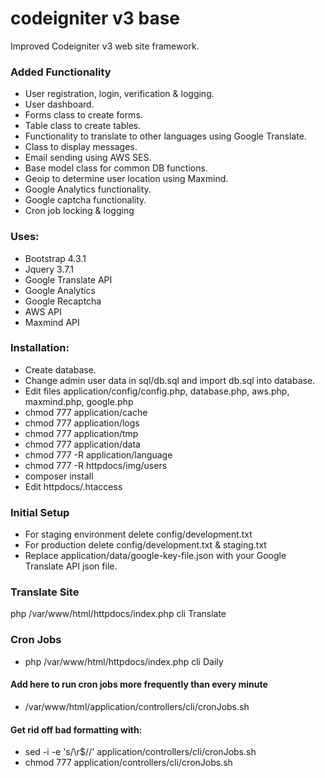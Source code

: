 # codeigniter v3 base

Improved Codeigniter v3 web site framework.

### Added Functionality

* User registration, login, verification & logging.
* User dashboard.
* Forms class to create forms.
* Table class to create tables.
* Functionality to translate to other languages using Google Translate.
* Class to display messages.
* Email sending using AWS SES.
* Base model class for common DB functions.
* Geoip to determine user location using Maxmind.
* Google Analytics functionality.
* Google captcha functionality.
* Cron job locking & logging

### Uses:

* Bootstrap 4.3.1
* Jquery 3.7.1
* Google Translate API
* Google Analytics
* Google Recaptcha
* AWS API 
* Maxmind API

### Installation:

* Create database. 
* Change admin user data in sql/db.sql and import db.sql into database.
* Edit files application/config/config.php, database.php, aws.php, maxmind.php, google.php
* chmod 777 application/cache
* chmod 777 application/logs
* chmod 777 application/tmp
* chmod 777 application/data
* chmod 777 -R application/language
* chmod 777 -R httpdocs/img/users
* composer install 
* Edit httpdocs/.htaccess

### Initial Setup

* For staging environment delete config/development.txt
* For production delete config/development.txt & staging.txt
* Replace application/data/google-key-file.json with your Google Translate API json file.

### Translate Site

php /var/www/html/httpdocs/index.php cli Translate

### Cron Jobs

* php /var/www/html/httpdocs/index.php cli Daily

#### Add here to run cron jobs more frequently than every minute

* /var/www/html/application/controllers/cli/cronJobs.sh

#### Get rid off bad formatting with:

* sed -i -e 's/\r$//' application/controllers/cli/cronJobs.sh
* chmod 777 application/controllers/cli/cronJobs.sh
